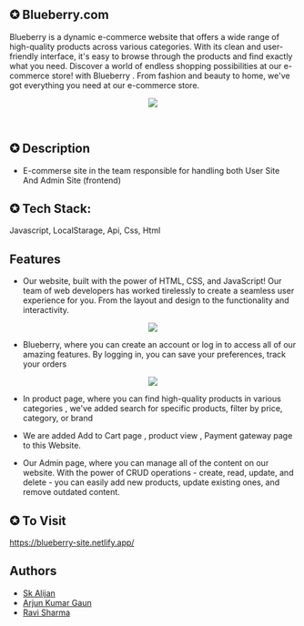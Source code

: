 
## ✪ Blueberry.com
Blueberry is a dynamic e-commerce website that offers a wide range of high-quality products across various categories. With its clean and user-friendly interface, it's easy to browse through the products and find exactly what you need. Discover a world of endless shopping possibilities at our e-commerce store! with Blueberry . From fashion and beauty to home, we've got everything you need at our e-commerce store.
<p align="center"><img src="https://github.com/SK-ALIJAN/Blueberry.com/assets/106768235/0c35fcc1-c88a-4a38-9290-9f9b0b6e4190"></p> <br>

## ✪ Description
- E-commerse site in the team responsible for handling both User Site And Admin Site (frontend)
## ✪ Tech Stack: 
Javascript, LocalStarage, Api, Css, Html
 
## Features
- Our website, built with the power of HTML, CSS, and JavaScript! Our team of web developers has worked tirelessly to create a seamless user experience for you. From the layout and design to the functionality and interactivity. <br>
<p align="center"><img src="https://github.com/SK-ALIJAN/Blueberry.com/assets/106768235/e8a08207-96bd-43aa-adf0-716a5a119c5d"></p>

- Blueberry, where you can create an account or log in to access all of our amazing features. By logging in, you can save your preferences, track your orders
<p align="center"><img src="https://github.com/SK-ALIJAN/Blueberry.com/assets/106768235/c1db1568-35cb-4c26-af83-1610545cdfc0"></p>

- In product page, where you can find high-quality products in various categories , we've added search for specific products, filter by price, category, or brand  

- We are added  Add to Cart page , product view , Payment gateway page to this Website.

- Our Admin page, where you can manage all of the content on our website. With the power of CRUD operations - create, read, update, and delete - you can easily add new products, update existing ones, and remove outdated content.


## ✪ To Visit 
https://blueberry-site.netlify.app/

## Authors

- [Sk Alijan](https://github.com/SK-ALIJAN)
- [Arjun Kumar Gaun](https://github.com/arjunkumargaun)
- [Ravi Sharma](https://github.com/RaviSharma7877)




 

